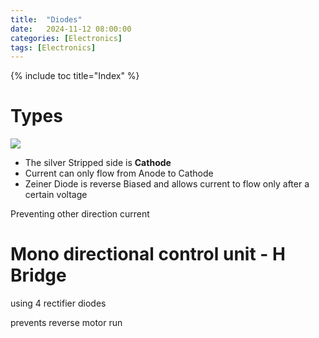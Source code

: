 ```yaml
---
title:  "Diodes"
date:   2024-11-12 08:00:00
categories: [Electronics] 
tags: [Electronics]
---
```

{% include toc title="Index" %}

# Types
![](https://www.youtube.com/shorts/lM4OTlGoGqc)


- The silver Stripped side is **Cathode**
- Current can only flow from Anode to Cathode
- Zeiner Diode is reverse Biased and allows current to flow only after a certain voltage

Preventing other direction current


# Mono directional control unit - H Bridge
using 4 rectifier diodes

prevents reverse motor run



